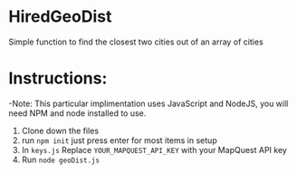 # HiredGeoDist
Simple function to find the closest two cities out of an array of cities

# Instructions: 
-Note: This particular implimentation uses JavaScript and NodeJS, you will need
NPM and node installed to use.

1. Clone down the files
2. run `npm init` just press enter for most items in setup
2. In `keys.js` Replace `YOUR_MAPQUEST_API_KEY` with your MapQuest API key
3. Run `node geoDist.js`

